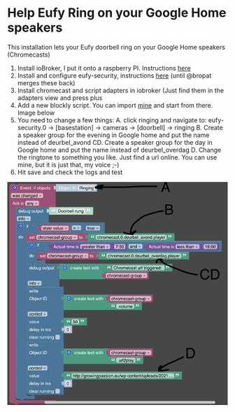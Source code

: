 # Help Eufy Ring on your Google Home speakers

This installation lets your Eufy doorbell ring on your Google Home speakers (Chromecasts)

1. Install ioBroker, I put it onto a raspberry PI. Instructions [here](https://www.iobroker.net/#en/documentation/install/linux.md)
2. Install and configure eufy-security, instructions [here](https://github.com/sunsear/ioBroker.eufy-security/tree/master/docs/en) (until @bropat merges these back)
3. Install chromecast and script adapters in iobroker (Just find them in the adapters view and press plus
4. Add a new blockly script. You can import [mine](https://github.com/sunsear/ioBroker.eufy-security/blob/master/docs/en/ring_to_google.xml) and start from there. Image below
6. You need to change a few things:
  A. click ringing and navigate to: eufy-security.0 -> [basestation] -> cameras -> [doorbell] -> ringing
  B. Create a speaker group for the evening in Google home and put the name instead of deurbel_avond
  CD. Create a speaker group for the day in Google home and put the name instead of deurbel_overdag
  D. Change the ringtone to something you like. Just find a url online. You can use mine, but it is just that, my voice ;-)
6. Hit save and check the logs and test

![Blockly script with steps](./img/blockly_script_image.png)

